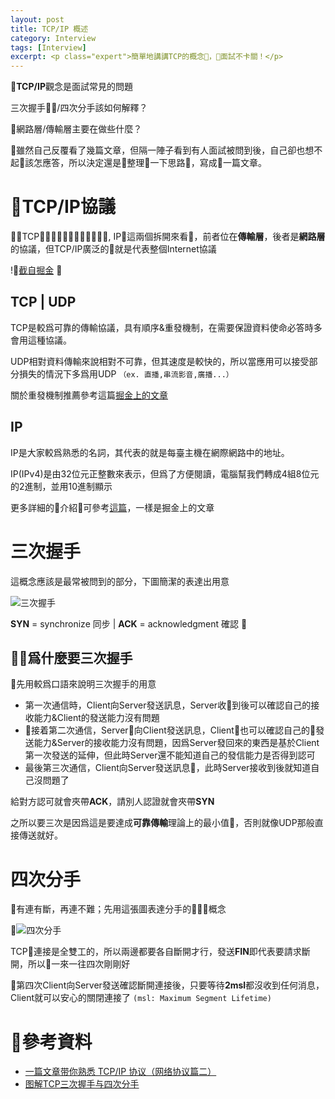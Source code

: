 ```yaml
---
layout: post
title: TCP/IP 概述
category: Interview
tags: [Interview]
excerpt: <p class="expert">簡單地講講TCP的概念，面試不卡關！</p>
---
```


**TCP/IP**觀念是面試常見的問題

三次握手/四次分手該如何解釋？

網路層/傳輸層主要在做些什麼？

雖然自己反覆看了幾篇文章，但隔一陣子看到有人面試被問到後，自己卻也想不起該怎應答，所以決定還是整理一下思路，寫成一篇文章。

# TCP/IP協議

TCP, IP這兩個拆開來看，前者位在**傳輸層**，後者是**網路層**的協議，但TCP/IP廣泛的就是代表整個Internet協議

![截自掘金](https://user-gold-cdn.xitu.io/2017/11/11/690219fae5b0587fa26e2dee545e6200?imageslim.png)


## TCP | UDP

TCP是較爲可靠的傳輸協議，具有順序&重發機制，在需要保證資料使命必答時多會用這種協議。

UDP相對資料傳輸來說相對不可靠，但其速度是較快的，所以當應用可以接受部分損失的情況下多爲用UDP `（ex. 直播,串流影音,廣播...）`

關於重發機制推薦參考這篇[掘金上的文章](https://juejin.im/post/5a7835a46fb9a063606eb801#heading-13)

## IP

IP是大家較爲熟悉的名詞，其代表的就是每臺主機在網際網路中的地址。

IP(IPv4)是由32位元正整數來表示，但爲了方便閱讀，電腦幫我們轉成4組8位元的2進制，並用10進制顯示

更多詳細的介紹可參考[這篇](https://juejin.im/post/5a069b6d51882509e5432656#heading-21)，一樣是掘金上的文章

# 三次握手

這概念應該是最常被問到的部分，下圖簡潔的表達出用意

![三次握手](https://user-gold-cdn.xitu.io/2018/2/5/1616591833b5d408?imageslim.png)

**SYN** = synchronize 同步 | **ACK** = acknowledgment 確認


## 爲什麼要三次握手

先用較爲口語來說明三次握手的用意

- 第一次通信時，Client向Server發送訊息，Server收到後可以確認自己的接收能力&Client的發送能力沒有問題
- 接着第二次通信，Server向Client發送訊息，Client也可以確認自己的發送能力&Server的接收能力沒有問題，因爲Server發回來的東西是基於Client第一次發送的延伸，但此時Server還不能知道自己的發信能力是否得到認可
- 最後第三次通信，Client向Server發送訊息，此時Server接收到後就知道自己沒問題了

給對方認可就會夾帶**ACK**，請別人認證就會夾帶**SYN**

之所以要三次是因爲這是要達成**可靠傳輸**理論上的最小值，否則就像UDP那般直接傳送就好。

# 四次分手

有連有斷，再連不難；先用這張圖表達分手的概念

![四次分手](https://user-gold-cdn.xitu.io/2018/2/5/1616591831ac99e0?imageView2/0/w/1280/h/960/format/webp/ignore-error/1)

TCP連接是全雙工的，所以兩邊都要各自斷開才行，發送**FIN**即代表要請求斷開，所以一來一往四次剛剛好

第四次Client向Server發送確認斷開連接後，只要等待**2msl**都沒收到任何消息，Client就可以安心的關閉連接了 `(msl: Maximum Segment Lifetime)`

# 參考資料

- [一篇文章带你熟悉 TCP/IP 协议（网络协议篇二）](https://juejin.im/post/5a069b6d51882509e5432656)
- [图解TCP三次握手与四次分手](https://juejin.im/post/5a7835a46fb9a063606eb801)